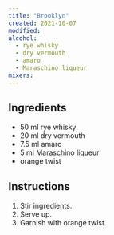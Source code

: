```yaml
---
title: "Brooklyn"
created: 2021-10-07
modified:
alcohol:
  - rye whisky
  - dry vermouth
  - amaro
  - Maraschino liqueur
mixers:
---
```


## Ingredients

- 50 ml rye whisky
- 20 ml dry vermouth
- 7.5 ml amaro
- 5 ml Maraschino liqueur
- orange twist

## Instructions

1. Stir ingredients.
2. Serve up.
3. Garnish with orange twist.
